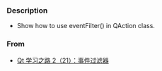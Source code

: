 ### Description
* Show how to use eventFilter() in QAction class.  

### From  
* [Qt 学习之路 2（21）：事件过滤器](https://www.devbean.net/2012/10/qt-study-road-2-event-filter/)

